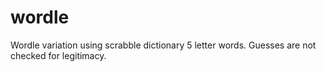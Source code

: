 # wordle
Wordle variation using scrabble dictionary 5 letter words. 
Guesses are not checked for legitimacy.
